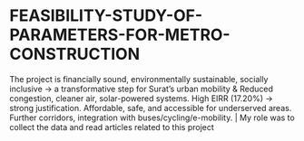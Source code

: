 # FEASIBILITY-STUDY-OF-PARAMETERS-FOR-METRO-CONSTRUCTION
The project is financially sound, environmentally sustainable, socially inclusive → a transformative step for Surat’s urban mobility &amp; Reduced congestion, cleaner air, solar-powered systems.
High EIRR (17.20%) → strong justification.
Affordable, safe, and accessible for underserved areas.
Further corridors, integration with buses/cycling/e-mobility. | My role was to collect the data and read articles related to this project
